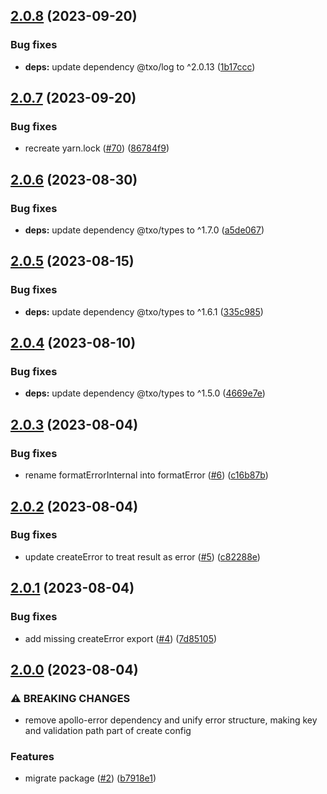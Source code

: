 ## [2.0.8](https://github.com/technology-studio/error-graphql/compare/v2.0.7...v2.0.8) (2023-09-20)


### Bug fixes

* **deps:** update dependency @txo/log to ^2.0.13 ([1b17ccc](https://github.com/technology-studio/error-graphql/commit/1b17ccc0e47097d84cd67f9dd2be7ce25aec9bf2))

## [2.0.7](https://github.com/technology-studio/error-graphql/compare/v2.0.6...v2.0.7) (2023-09-20)


### Bug fixes

* recreate yarn.lock ([#70](https://github.com/technology-studio/error-graphql/issues/70)) ([86784f9](https://github.com/technology-studio/error-graphql/commit/86784f9dfa685d538ba84e1dfaae69571de4f77e))

## [2.0.6](https://github.com/technology-studio/error-graphql/compare/v2.0.5...v2.0.6) (2023-08-30)


### Bug fixes

* **deps:** update dependency @txo/types to ^1.7.0 ([a5de067](https://github.com/technology-studio/error-graphql/commit/a5de067d0e5e046b32e05087ea4dd73a354fcbbf))

## [2.0.5](https://github.com/technology-studio/error-graphql/compare/v2.0.4...v2.0.5) (2023-08-15)


### Bug fixes

* **deps:** update dependency @txo/types to ^1.6.1 ([335c985](https://github.com/technology-studio/error-graphql/commit/335c98588178e6697321c701ac6ce47d844887f5))

## [2.0.4](https://github.com/technology-studio/error-graphql/compare/v2.0.3...v2.0.4) (2023-08-10)


### Bug fixes

* **deps:** update dependency @txo/types to ^1.5.0 ([4669e7e](https://github.com/technology-studio/error-graphql/commit/4669e7e097c30ff2a631cb7ce79b7dca0f0f5df2))

## [2.0.3](https://github.com/technology-studio/error-graphql/compare/v2.0.2...v2.0.3) (2023-08-04)


### Bug fixes

* rename formatErrorInternal into formatError ([#6](https://github.com/technology-studio/error-graphql/issues/6)) ([c16b87b](https://github.com/technology-studio/error-graphql/commit/c16b87b0a50a4dc34736d7841986bbfc6a941097))

## [2.0.2](https://github.com/technology-studio/error-graphql/compare/v2.0.1...v2.0.2) (2023-08-04)


### Bug fixes

* update createError to treat result as error ([#5](https://github.com/technology-studio/error-graphql/issues/5)) ([c82288e](https://github.com/technology-studio/error-graphql/commit/c82288ef31f0115417d3e53dae29e1e3758d14d2))

## [2.0.1](https://github.com/technology-studio/error-graphql/compare/v2.0.0...v2.0.1) (2023-08-04)


### Bug fixes

* add missing createError export ([#4](https://github.com/technology-studio/error-graphql/issues/4)) ([7d85105](https://github.com/technology-studio/error-graphql/commit/7d851054d8dc1ad9224953c237e21e586f89b570))

## [2.0.0](https://github.com/technology-studio/error-graphql/compare/v1.1.1...v2.0.0) (2023-08-04)


### ⚠ BREAKING CHANGES

* remove apollo-error dependency
and unify error structure, making key and validation path
part of create config

### Features

* migrate package ([#2](https://github.com/technology-studio/error-graphql/issues/2)) ([b7918e1](https://github.com/technology-studio/error-graphql/commit/b7918e17cc2111eb22af797a6421c95e20eac313))
